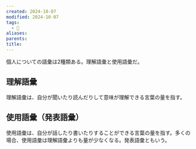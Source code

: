 ```yaml
---
created: 2024-10-07
modified: 2024-10-07
tags:
  - 💭
aliases: 
parents: 
title: 
---
```

個人についての語彙は2種類ある。理解語彙と使用語彙だ。

## 理解語彙
理解語彙は、自分が聞いたり読んだりして意味が理解できる言葉の量を指す。

## 使用語彙（発表語彙）
使用語彙は、自分が話したり書いたりすることができる言葉の量を指す。多くの場合、使用語彙は理解語彙よりも量が少なくなる。発表語彙ともいう。